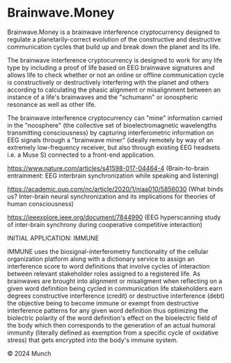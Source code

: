 <!-- Comment -->

# Brainwave.Money

Brainwave.Money is a brainwave interference cryptocurrency designed to regulate a planetarily-correct evolution of the constructive and destructive communication cycles that build up and break down the planet and its life.

The brainwave interference cryptocurrency is designed to work for any life type by including a proof of life based on EEG brainwave signatures and allows life to check whether or not an online or offline communication cycle is constructively or destructively interfering with the planet and others according to calculating the phasic alignment or misalignment between an instance of a life's brainwaves and the "schumann" or ionospheric resonance as well as other life.

The brainwave interference cryptocurrency can "mine" information carried in the "noosphere" (the collective set of bioelectromagnetic wavelengths transmitting consciousness) by capturing interferometric information on EEG signals through a "brainwave miner" (ideally remotely by way of an extremely low-frequency receiver, but also through existing EEG headsets i.e. a Muse S) connected to a front-end application.

https://www.nature.com/articles/s41598-017-04464-4 (Brain-to-brain entrainment: EEG interbrain synchronization while speaking and listening)

https://academic.oup.com/nc/article/2020/1/niaa010/5856030 (What binds us? Inter-brain neural synchronization and its implications for theories of human consciousness)

https://ieeexplore.ieee.org/document/7844990 (EEG hyperscanning study of inter-brain synchrony during cooperative competitive interaction)

INITIAL APPLICATION: IMMUNE

IMMUNE uses the biosignal-interferometry functionality of the cellular organization platform along with a dictionary service to assign an interference score to word definitions that involve cycles of interaction between relevant stakeholder roles assigned to a registered life. As brainwaves are brought into alignment or misaligment when reflecting on a given word definition being cycled in communication life stakeholders earn degrees constructive interference (credit) or destructive interference (debt) the objective being to become immune or exempt from destructive interference patterns for any given word definition thus optimizing the biolectric polarity of the word definition's effect on the bioelectric field of the body which then corresponds to the generation of an actual humoral immunity (literally defined as exemption from a specific cycle of oxidative stress) that gets encrypted into the body's immune system. 

© 2024 Munch 
